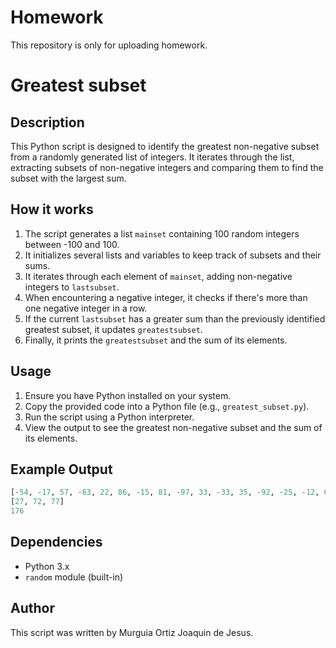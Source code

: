 # Homework
This repository is only for uploading homework.

# Greatest subset
## Description
This Python script is designed to identify the greatest non-negative subset from a randomly generated list of integers. It iterates through the list, extracting subsets of non-negative integers and comparing them to find the subset with the largest sum.

## How it works
1. The script generates a list `mainset` containing 100 random integers between -100 and 100.
2. It initializes several lists and variables to keep track of subsets and their sums.
3. It iterates through each element of `mainset`, adding non-negative integers to `lastsubset`.
4. When encountering a negative integer, it checks if there's more than one negative integer in a row.
5. If the current `lastsubset` has a greater sum than the previously identified greatest subset, it updates `greatestsubset`.
6. Finally, it prints the `greatestsubset` and the sum of its elements.

## Usage
1. Ensure you have Python installed on your system.
2. Copy the provided code into a Python file (e.g., `greatest_subset.py`).
3. Run the script using a Python interpreter.
4. View the output to see the greatest non-negative subset and the sum of its elements.

## Example Output
~~~Python
[-54, -17, 57, -63, 22, 86, -15, 81, -97, 33, -33, 35, -92, -25, -12, 6, -20, -9, 58, -52, 57, -77, -81, -41, -93, -32, -87, -35, 28, -16, 33, 8, -69, -58, -31, -58, -26, -35, -51, 27, 72, 77, -5, -24, 29, -12, 14, -92, -80, -77, -12, -24, 22, -2, 58, 33, -48, -58, -20, 3, -2, 52, 44, -68, -95, 64, 12, 20, 80, -5, 68, -17, 28, 32, 59, 6, 37, -82, 66, 52, 56, -15, 14, -74, -36, -53, -3, 13, -41, 59, -49, 100, 66, -87, 92, -6, -99, -46, 23, -31]
[27, 72, 77]
176
~~~
## Dependencies
- Python 3.x
- `random` module (built-in)

## Author
This script was written by Murguia Ortiz Joaquin de Jesus.
